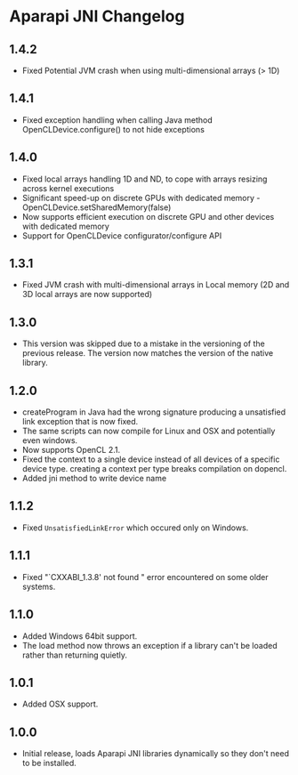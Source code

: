 # Aparapi JNI Changelog

## 1.4.2

* Fixed Potential JVM crash when using multi-dimensional arrays (> 1D)

## 1.4.1

* Fixed exception handling when calling Java method OpenCLDevice.configure() to not hide exceptions

## 1.4.0

* Fixed local arrays handling 1D and ND, to cope with arrays resizing across kernel executions
* Significant speed-up on discrete GPUs with dedicated memory - OpenCLDevice.setSharedMemory(false)
* Now supports efficient execution on discrete GPU and other devices with dedicated memory
* Support for OpenCLDevice configurator/configure API

## 1.3.1

* Fixed JVM crash with multi-dimensional arrays in Local memory (2D and 3D local arrays are now supported)

## 1.3.0

* This version was skipped due to a mistake in the versioning of the previous release. The version now matches the version of the native library.

## 1.2.0

* createProgram in Java had the wrong signature producing a unsatisfied link exception that is now fixed.
* The same scripts can now compile for Linux and OSX and potentially even windows.
* Now supports OpenCL 2.1.
* Fixed the context to a single device instead of all devices of a specific device type. creating a context per type breaks compilation on dopencl.
* Added jni method to write device name

## 1.1.2

* Fixed `UnsatisfiedLinkError` which occured only on Windows.

## 1.1.1

* Fixed "`CXXABI_1.3.8' not found " error encountered on some older systems.

## 1.1.0

* Added Windows 64bit support.
* The load method now throws an exception if a library can't be loaded rather than returning quietly.

## 1.0.1

* Added OSX support.

## 1.0.0

* Initial release, loads Aparapi JNI libraries dynamically so they don't need to be installed.
